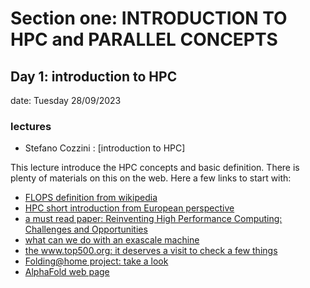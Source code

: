 # Section one: INTRODUCTION TO HPC and PARALLEL CONCEPTS

## Day 1: introduction to HPC
date: Tuesday 28/09/2023

### lectures
 
 - Stefano Cozzini : [introduction to HPC]


This lecture introduce the HPC concepts and basic definition.
There is plenty of materials on this on the web. Here a few links to start with:

- [FLOPS definition from wikipedia](https://en.wikipedia.org/wiki/FLOPS)
- [ HPC short introduction from European perspective](https://ec.europa.eu/digital-single-market/en/high-performance-computing)
- [ a must read paper: Reinventing High Performance Computing: Challenges and Opportunities](https://arxiv.org/abs/2203.02544)
 - [what can we do with an exascale machine](https://www.hpe.com/us/en/insights/articles/whats-with-the-18-zeros-2009.html)
 - [the www.top500.org: it deserves a visit to check a few things](https://www.top500.org)
 - [Folding@home project: take a look](https://foldingathome.org/?lng=en)
 - [AlphaFold web page](https://alphafold.com/)
